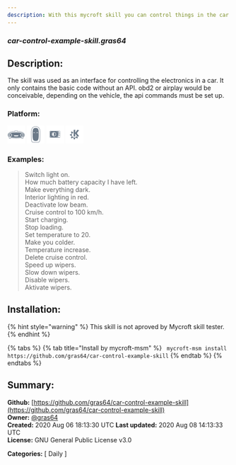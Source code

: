 ```yaml
---
description: With this mycroft skill you can control things in the car such as air conditioning, lights, wipers, 
---
```


### _car-control-example-skill.gras64_  
## Description:  
The skill was used as an interface for controlling the electronics in a car. It only contains the basic code without an API. obd2 or airplay would be conceivable, depending on the vehicle, the api commands must be set up.  
  
  
### Platform:  
 ![Mark I](../.gitbook/assets/mark-1-icon.png)  ![Mark II](../.gitbook/assets/mark-2-icon.png)  ![Picroft](../.gitbook/assets/picroft-icon.png)  ![plasmoid](../.gitbook/assets/kde.png)   
### Examples:  
> Switch light on.  
> How much battery capacity I have left.  
> Make everything dark.  
> Interior lighting in red.  
> Deactivate low beam.  
> Cruise control to 100 km/h.  
> Start charging.  
> Stop loading.  
> Set temperature to 20.  
> Make you colder.  
> Temperature increase.  
> Delete cruise control.  
> Speed up wipers.  
> Slow down wipers.  
> Disable wipers.  
> Aktivate wipers.  
  
## Installation:  
{% hint style="warning" %}
This skill is not aproved by Mycroft skill tester.
{% endhint %}
    
{% tabs %}
{% tab title="Install by mycroft-msm" %}
``` mycroft-msm install https://github.com/gras64/car-control-example-skill```
{% endtab %}
  {% endtabs %}
    
## Summary:  
**Github:** [https://github.com/gras64/car-control-example-skill](https://github.com/gras64/car-control-example-skill)  
**Owner:** [@gras64](https://github.com/gras64)  
**Created:** 2020 Aug 06 18:13:30 UTC  **Last updated:** 2020 Aug 08 14:13:33 UTC  
**License:** GNU General Public License v3.0  
  
**Categories:** [ Daily ]   

